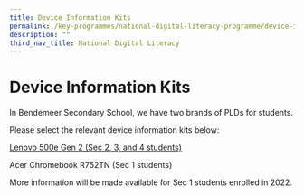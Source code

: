```yaml
---
title: Device Information Kits
permalink: /key-programmes/national-digital-literacy-programme/device-information-kits
description: ""
third_nav_title: National Digital Literacy
---
```

# Device Information Kits

In Bendemeer Secondary School, we have two brands of PLDs for students.   

Please select the relevant device information kits below:

[Lenovo 500e Gen 2  (Sec 2, 3, and 4 students) ](/key-programmes/national-digital-literacy-programme/device-information-kits/pld-for-sec-2-3-and-4)

Acer Chromebook R752TN (Sec 1 students)

More information will be made available for Sec 1 students enrolled in 2022.